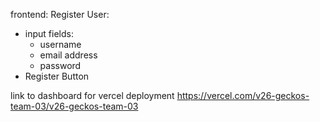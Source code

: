 frontend: Register User:

- input fields:
  - username
  - email address
  - password
- Register Button

link to dashboard for vercel deployment
https://vercel.com/v26-geckos-team-03/v26-geckos-team-03
